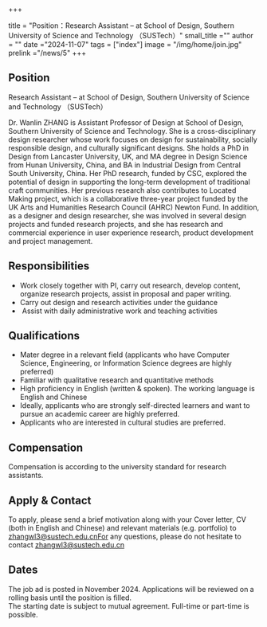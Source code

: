 +++

title = "Position：Research Assistant – at School of Design, Southern University of Science and Technology （SUSTech）"
small_title =""
author = ""
date ="2024-11-07"
tags = ["index"]
image =  "/img/home/join.jpg"
prelink ="/news/5"
+++

## Position

Research Assistant – at School of Design, Southern University of Science and Technology （SUSTech）


Dr. Wanlin ZHANG is Assistant Professor of Design at School of Design, Southern University of Science and Technology. She is a cross-disciplinary design researcher whose work focuses on design for sustainability, socially responsible design, and culturally significant designs. She holds a PhD in Design from Lancaster University, UK, and MA degree in Design Science from Hunan University, China, and BA in Industrial Design from Central South University, China. Her PhD research, funded by CSC, explored the potential of design in supporting the long-term development of traditional craft communities. Her previous research also contributes to Located Making project, which is a collaborative three-year project funded by the UK Arts and Humanities Research Council (AHRC) Newton Fund. In addition, as a designer and design researcher, she was involved in several design projects and funded research projects, and she has research and commercial experience in user experience research, product development and project management. 

## Responsibilities



* Work closely together with PI, carry out research, develop content, organize research projects, assist in proposal and paper writing.
* Carry out design and research activities under the guidance
*  Assist with daily administrative work and teaching activities


## Qualifications 

*  Mater degree in a relevant field (applicants who have Computer Science, Engineering, or Information Science degrees are highly preferred)
*  Familiar with qualitative research and quantitative methods
*  High proficiency in English (written & spoken). The working language is English and Chinese
*  Ideally, applicants who are strongly self-directed learners and want to pursue an academic career are highly preferred.
*  Applicants who are interested in cultural studies are preferred.
  
## Compensation

Compensation is according to the university standard for research assistants.

## Apply & Contact

To apply, please send a brief motivation along with your Cover letter, CV (both in English and Chinese) and relevant materials (e.g. portfolio) to zhangwl3@sustech.edu.cnFor any questions, please do not hesitate to contact zhangwl3@sustech.edu.cn


## Dates

The job ad is posted in November 2024. Applications will be reviewed on a rolling basis until the position is filled. <br/>The starting date is subject to mutual agreement. Full-time or part-time is possible.